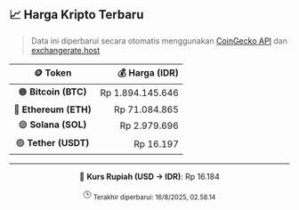 

<!-- HARGA_KRIPTO -->
## 📈 Harga Kripto Terbaru

> Data ini diperbarui secara otomatis menggunakan [CoinGecko API](https://www.coingecko.com/) dan [exchangerate.host](https://exchangerate.host/)

<div align="center">

| 🪙 Token | 💰 Harga (IDR) |
|:------:|---------------:|
| 🟠 **Bitcoin (BTC)**   | Rp 1.894.145.646 |
| 🔵 **Ethereum (ETH)**  | Rp 71.084.865 |
| 🟣 **Solana (SOL)**    | Rp 2.979.696 |
| 🟢 **Tether (USDT)**   | Rp 16.197 |

---

💱 **Kurs Rupiah (USD → IDR)**: Rp 16.184

🕒 <sub>Terakhir diperbarui: 16/8/2025, 02.58.14</sub>

</div>
<!-- /HARGA_KRIPTO -->